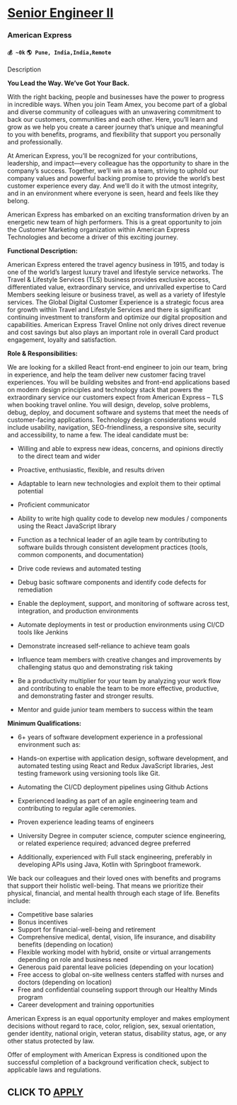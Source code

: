 # [Senior Engineer II](https://www.remotewlb.com/apply/senior-engineer-ii-86334)  
### American Express  
#### `💰 ~0k` `🌎 Pune, India,India,Remote`  

Description

**You Lead the Way. We’ve Got Your Back.**

With the right backing, people and businesses have the power to progress in incredible ways. When you join Team Amex, you become part of a global and diverse community of colleagues with an unwavering commitment to back our customers, communities and each other. Here, you’ll learn and grow as we help you create a career journey that’s unique and meaningful to you with benefits, programs, and flexibility that support you personally and professionally.

At American Express, you’ll be recognized for your contributions, leadership, and impact—every colleague has the opportunity to share in the company’s success. Together, we’ll win as a team, striving to uphold our company values and powerful backing promise to provide the world’s best customer experience every day. And we’ll do it with the utmost integrity, and in an environment where everyone is seen, heard and feels like they belong.

American Express has embarked on an exciting transformation driven by an energetic new team of high performers. This is a great opportunity to join the Customer Marketing organization within American Express Technologies and become a driver of this exciting journey.

**Functional Description:**

American Express entered the travel agency business in 1915, and today is one of the world’s largest luxury travel and lifestyle service networks. The Travel & Lifestyle Services (TLS) business provides exclusive access, differentiated value, extraordinary service, and unrivalled expertise to Card Members seeking leisure or business travel, as well as a variety of lifestyle services. The Global Digital Customer Experience is a strategic focus area for growth within Travel and Lifestyle Services and there is significant continuing investment to transform and optimize our digital proposition and capabilities. American Express Travel Online not only drives direct revenue and cost savings but also plays an important role in overall Card product engagement, loyalty and satisfaction.

**Role & Responsibilities:**

We are looking for a skilled React front-end engineer to join our team, bring in experience, and help the team deliver new customer facing travel experiences. You will be building websites and front-end applications based on modern design principles and technology stack that powers the extraordinary service our customers expect from American Express – TLS when booking travel online. You will design, develop, solve problems, debug, deploy, and document software and systems that meet the needs of customer-facing applications. Technology design considerations would include usability, navigation, SEO-friendliness, a responsive site, security and accessibility, to name a few. The ideal candidate must be:

  * Willing and able to express new ideas, concerns, and opinions directly to the direct team and wider

  * Proactive, enthusiastic, flexible, and results driven

  * Adaptable to learn new technologies and exploit them to their optimal potential

  * Proficient communicator

  * Ability to write high quality code to develop new modules / components using the React JavaScript library

  * Function as a technical leader of an agile team by contributing to software builds through consistent development practices (tools, common components, and documentation)

  * Drive code reviews and automated testing

  * Debug basic software components and identify code defects for remediation

  * Enable the deployment, support, and monitoring of software across test, integration, and production environments

  * Automate deployments in test or production environments using CI/CD tools like Jenkins

  * Demonstrate increased self-reliance to achieve team goals

  * Influence team members with creative changes and improvements by challenging status quo and demonstrating risk taking

  * Be a productivity multiplier for your team by analyzing your work flow and contributing to enable the team to be more effective, productive, and demonstrating faster and stronger results.

  * Mentor and guide junior team members to success within the team

**Minimum Qualifications:**

  * 6+ years of software development experience in a professional environment such as:

  * Hands-on expertise with application design, software development, and automated testing using React and Redux JavaScript libraries, Jest testing framework using versioning tools like Git.

  * Automating the CI/CD deployment pipelines using Github Actions
  * Experienced leading as part of an agile engineering team and contributing to regular agile ceremonies.

  * Proven experience leading teams of engineers

  * University Degree in computer science, computer science engineering, or related experience required; advanced degree preferred
  * Additionally, experienced with Full stack engineering, preferably in developing APIs using Java, Kotlin with Springboot framework.

We back our colleagues and their loved ones with benefits and programs that support their holistic well-being. That means we prioritize their physical, financial, and mental health through each stage of life. Benefits include:

  * Competitive base salaries 
  * Bonus incentives 
  * Support for financial-well-being and retirement 
  * Comprehensive medical, dental, vision, life insurance, and disability benefits (depending on location) 
  * Flexible working model with hybrid, onsite or virtual arrangements depending on role and business need 
  * Generous paid parental leave policies (depending on your location) 
  * Free access to global on-site wellness centers staffed with nurses and doctors (depending on location) 
  * Free and confidential counseling support through our Healthy Minds program 
  * Career development and training opportunities

American Express is an equal opportunity employer and makes employment decisions without regard to race, color, religion, sex, sexual orientation, gender identity, national origin, veteran status, disability status, age, or any other status protected by law.

Offer of employment with American Express is conditioned upon the successful completion of a background verification check, subject to applicable laws and regulations.

  
## CLICK TO [APPLY](https://www.remotewlb.com/apply/senior-engineer-ii-86334)

